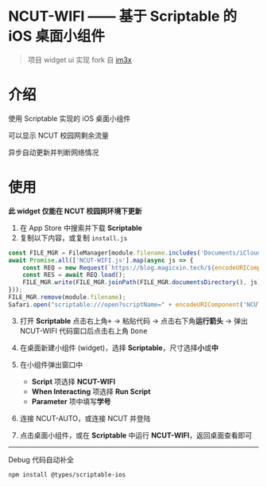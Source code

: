 #   NCUT-WIFI —— 基于 Scriptable 的 iOS 桌面小组件
> 项目 widget ui 实现 fork 自 [im3x](https://github.com/im3x/Scriptables)

# 介绍

使用 Scriptable 实现的 iOS 桌面小组件

可以显示 NCUT 校园网剩余流量

异步自动更新并判断网络情况

# 使用

**此 widget 仅能在 NCUT 校园网环境下更新**

1. 在 App Store 中搜索并下载 **Scriptable**
2. 复制以下内容，或复制 `install.js`
```js
const FILE_MGR = FileManager[module.filename.includes('Documents/iCloud~') ? 'iCloud' : 'local']();
await Promise.all(['NCUT-WIFI.js'].map(async js => {
    const REQ = new Request(`https://blog.magicxin.tech/${encodeURIComponent(js)}`);
    const RES = await REQ.load();
    FILE_MGR.write(FILE_MGR.joinPath(FILE_MGR.documentsDirectory(), js), RES);
}));
FILE_MGR.remove(module.filename);
Safari.open("scriptable:///open?scriptName=" + encodeURIComponent('NCUT-WIFI'));
```
3. 打开 **Scriptable** 点击右上角<kbd>+</kbd> -> 粘贴代码 -> 点击右下角**运行箭头** -> 弹出 NCUT-WIFI 代码窗口后点击右上角 <kbd>Done</kbd>

4. 在桌面新建小组件 (widget)，选择 **Scriptable**，尺寸选择**小**或**中**

5. 在小组件弹出窗口中

    * **Script** 项选择 **NCUT-WIFI**
    * **When Interacting** 项选择 **Run Script**
    * **Parameter** 项中填写**学号**

6. 连接 NCUT-AUTO，或连接 NCUT 并登陆

7. 点击桌面小组件，或在 **Scriptable** 中运行 **NCUT-WIFI**，返回桌面查看即可


***

Debug 代码自动补全

```npm install @types/scriptable-ios```
